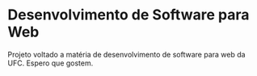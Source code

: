 # Desenvolvimento de Software para Web
Projeto voltado a matéria de desenvolvimento de software para web da UFC. 
Espero que gostem. 
